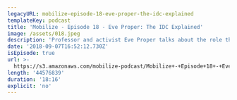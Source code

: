 ```yaml
---
legacyURL: mobilize-episode-18-eve-proper-the-idc-explained
templateKey: podcast
title: 'Mobilize - Episode 18 - Eve Proper: The IDC Explained'
image: /assets/018.jpeg
description: 'Professor and activist Eve Proper talks about the role the Independent Democratic Conference plays in the New York State Legislature and why the upcoming Democratic primaries are so important. Time to dismantle the IDC (for real this time).'
date: '2018-09-07T16:52:12.730Z'
isEpisode: true
url: >-
  https://s3.amazonaws.com/mobilize-podcast/Mobilize+-+Episode+18+-+Eve+Proper_.mp3
length: '44576839'
duration: '18:16'
explicit: 'no'
---
```

